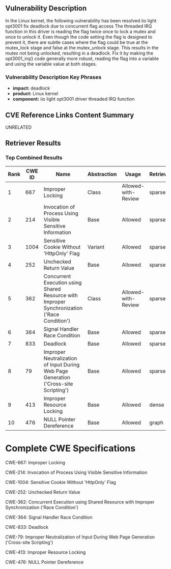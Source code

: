 ## Vulnerability Description
In the Linux kernel, the following vulnerability has been resolved iio light opt3001 fix deadlock due to concurrent flag access The threaded IRQ function in this driver is reading the flag twice once to lock a mutex and once to unlock it. Even though the code setting the flag is designed to prevent it, there are subtle cases where the flag could be true at the mutex_lock stage and false at the mutex_unlock stage. This results in the mutex not being unlocked, resulting in a deadlock. Fix it by making the opt3001_irq() code generally more robust, reading the flag into a variable and using the variable value at both stages.

### Vulnerability Description Key Phrases
- **impact:** deadlock
- **product:** Linux kernel
- **component:** iio light opt3001 driver threaded IRQ function

## CVE Reference Links Content Summary
UNRELATED

## Retriever Results

### Top Combined Results

| Rank | CWE ID | Name | Abstraction | Usage  | Retrievers | Individual Scores |
|------|--------|------|-------------|-------|------------|-------------------|
| 1 | 667 | Improper Locking | Class | Allowed-with-Review | sparse | 0.220 |
| 2 | 214 | Invocation of Process Using Visible Sensitive Information | Base | Allowed | sparse | 0.199 |
| 3 | 1004 | Sensitive Cookie Without 'HttpOnly' Flag | Variant | Allowed | sparse | 0.186 |
| 4 | 252 | Unchecked Return Value | Base | Allowed | sparse | 0.183 |
| 5 | 362 | Concurrent Execution using Shared Resource with Improper Synchronization ('Race Condition') | Class | Allowed-with-Review | sparse | 0.180 |
| 6 | 364 | Signal Handler Race Condition | Base | Allowed | sparse | 0.179 |
| 7 | 833 | Deadlock | Base | Allowed | sparse | 0.178 |
| 8 | 79 | Improper Neutralization of Input During Web Page Generation ('Cross-site Scripting') | Base | Allowed | sparse | 0.178 |
| 9 | 413 | Improper Resource Locking | Base | Allowed | dense | 0.481 |
| 10 | 476 | NULL Pointer Dereference | Base | Allowed | graph | 0.002 |



# Complete CWE Specifications

CWE-667: Improper Locking

CWE-214: Invocation of Process Using Visible Sensitive Information

CWE-1004: Sensitive Cookie Without 'HttpOnly' Flag

CWE-252: Unchecked Return Value

CWE-362: Concurrent Execution using Shared Resource with Improper Synchronization ('Race Condition')

CWE-364: Signal Handler Race Condition

CWE-833: Deadlock

CWE-79: Improper Neutralization of Input During Web Page Generation ('Cross-site Scripting')

CWE-413: Improper Resource Locking

CWE-476: NULL Pointer Dereference